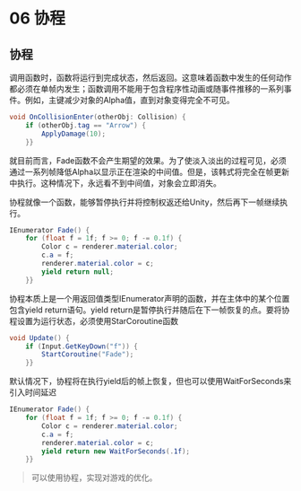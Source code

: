 # 06 协程

## 协程

调用函数时，函数将运行到完成状态，然后返回。这意味着函数中发生的任何动作都必须在单帧内发生；函数调用不能用于包含程序性动画或随事件推移的一系列事件。例如，主键减少对象的Alpha值，直到对象变得完全不可见。

```C#
void OnCollisionEnter(otherObj: Collision) { 
    if (otherObj.tag == "Arrow") {    
        ApplyDamage(10);   
    }}
```

就目前而言，Fade函数不会产生期望的效果。为了使淡入淡出的过程可见，必须通过一系列帧降低Alpha以显示正在渲染的中间值。但是，该韩式将完全在帧更新中执行。这种情况下，永远看不到中间值，对象会立即消失。

协程就像一个函数，能够暂停执行并将控制权返还给Unity，然后再下一帧继续执行。

```C#
IEnumerator Fade() { 
    for (float f = 1f; f >= 0; f -= 0.1f) {    
        Color c = renderer.material.color; 
        c.a = f;    
        renderer.material.color = c;     
        yield return null;   
    }}
```

协程本质上是一个用返回值类型IEnumerator声明的函数，并在主体中的某个位置包含yield return语句。yield return是暂停执行并随后在下一帧恢复的点。要将协程设置为运行状态，必须使用StarCoroutine函数

```C#
void Update() {   
    if (Input.GetKeyDown("f")) {      
        StartCoroutine("Fade");    
    }}
```

默认情况下，协程将在执行yield后的帧上恢复，但也可以使用WaitForSeconds来引入时间延迟

```C#
IEnumerator Fade() { 
    for (float f = 1f; f >= 0; f -= 0.1f) {   
        Color c = renderer.material.color;    
        c.a = f;    
        renderer.material.color = c;   
        yield return new WaitForSeconds(.1f);  
    }}
```

> 可以使用协程，实现对游戏的优化。
